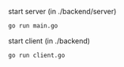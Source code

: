 start server (in ./backend/server)

```bash
go run main.go
```

start client (in ./backend)

```bash
go run client.go
```
